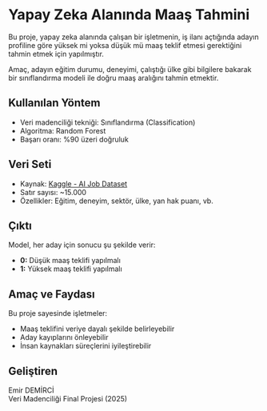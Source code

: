 # Yapay Zeka Alanında Maaş Tahmini

Bu proje, yapay zeka alanında çalışan bir işletmenin, iş ilanı açtığında adayın profiline göre yüksek mi yoksa düşük mü maaş teklif etmesi gerektiğini tahmin etmek için yapılmıştır.

Amaç, adayın eğitim durumu, deneyimi, çalıştığı ülke gibi bilgilere bakarak bir sınıflandırma modeli ile doğru maaş aralığını tahmin etmektir.

## Kullanılan Yöntem

- Veri madenciliği tekniği: Sınıflandırma (Classification)
- Algoritma: Random Forest
- Başarı oranı: %90 üzeri doğruluk

## Veri Seti

- Kaynak: [Kaggle - AI Job Dataset](https://www.kaggle.com/datasets/mukuldeshantri/ecommerce-fashion-dataset)
- Satır sayısı: ~15.000
- Özellikler: Eğitim, deneyim, sektör, ülke, yan hak puanı, vb.

## Çıktı

Model, her aday için sonucu şu şekilde verir:

- **0:** Düşük maaş teklifi yapılmalı
- **1:** Yüksek maaş teklifi yapılmalı

## Amaç ve Faydası

Bu proje sayesinde işletmeler:

- Maaş teklifini veriye dayalı şekilde belirleyebilir
- Aday kayıplarını önleyebilir
- İnsan kaynakları süreçlerini iyileştirebilir

## Geliştiren

Emir DEMİRCİ  
Veri Madenciliği Final Projesi (2025)
